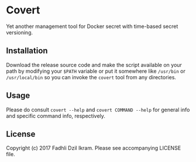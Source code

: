 Covert
=======

Yet another management tool for Docker secret with time-based secret versioning.

## Installation

Download the release source code and make the script available on your path
by modifying your `$PATH` variable or put it somewhere like `/usr/bin` or
`/usr/local/bin` so you can invoke the `covert` tool from any directories.

## Usage

Please do consult `covert --help` and `covert COMMAND --help` for general info
and specific command info, respectively.

## License

Copyright (c) 2017 Fadhli Dzil Ikram. Please see accompanying LICENSE file.
